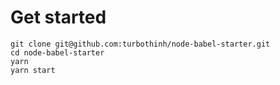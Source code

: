 # Get started
```
git clone git@github.com:turbothinh/node-babel-starter.git
cd node-babel-starter
yarn
yarn start
```